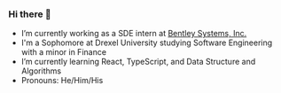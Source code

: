 ### Hi there 👋
* I’m currently working as a SDE intern at [Bentley Systems, Inc.](https://www.bentley.com/en)
* I'm a Sophomore at Drexel University studying Software Engineering with a minor in Finance
* I’m currently learning React, TypeScript, and Data Structure and Algorithms
* Pronouns: He/Him/His


